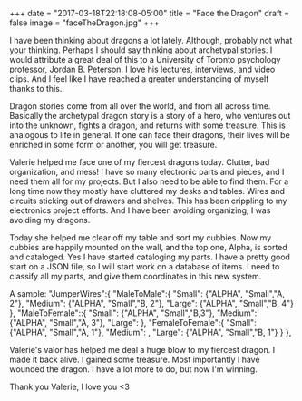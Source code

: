 +++
date = "2017-03-18T22:18:08-05:00"
title = "Face the Dragon"
draft = false
image = "faceTheDragon.jpg"
+++

I have been thinking about dragons a lot lately.  Although, probably not what your thinking.  Perhaps I should say thinking about archetypal stories.  I would attribute a great deal of this to a University of Toronto psychology professor, Jordan B. Peterson.  I love his lectures, interviews, and video clips.   And I feel like I have reached a greater understanding of myself thanks to this.

Dragon stories come from all over the world, and from all across time.  Basically the archetypal dragon story is a story of a hero, who ventures out into the unknown, fights a dragon, and returns with some treasure.  This is analogous to life in general.  If one can face their dragons, their lives will be enriched in some form or another, you will get treasure.

Valerie helped me face one of my fiercest dragons today.  Clutter, bad organization, and mess!  I have so many electronic parts and pieces, and I need them all for my projects.  But I also need to be able to find them.  For a long time now they mostly have cluttered my desks and tables.  Wires and circuits sticking out of drawers and shelves.  This has been crippling to my electronics project efforts.  And I have been avoiding organizing, I was avoiding my dragons.

Today she helped me clear off my table and sort my cubbies.  Now my cubbies are happily mounted on the wall, and the top one, Alpha, is sorted and cataloged.  Yes I have started cataloging my parts.  I have a pretty good start on a JSON file, so I will start work on a database of items.  I need to classify all my parts, and give them coordinates in this new system.

A sample:
	"JumperWires":{
		"MaleToMale":{
			"Small": {"ALPHA", "Small","A, 2"},
			"Medium": {"ALPHA", "Small","B, 2"},
			"Large": {"ALPHA", "Small","B, 4"}
			},
		"MaleToFemale"::{
			"Small": {"ALPHA", "Small","B,3"},
			"Medium": {"ALPHA", "Small","A, 3"},
			"Large":
			},
		"FemaleToFemale":{
			"Small": {"ALPHA", "Small","A, 1"},
			"Medium": ,
			"Large": {"ALPHA", "Small","B, 1"}
			}
		},

Valerie's valor has helped me deal a huge blow to my fiercest dragon.  I made it back alive.  I gained some treasure.  Most importantly I have wounded the dragon.  I have a lot more to do, but now I'm winning.

Thank you Valerie, I love you <3

